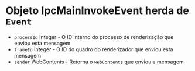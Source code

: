 # Objeto IpcMainInvokeEvent herda de `Event`

* `processId` Integer - O ID interno do processo de renderização que enviou esta mensagem
* `frameId` Integer - O ID do quadro do renderizador que enviou esta mensagem
* `sender` WebContents - Retorna o `webContents` que enviou a mensagem

